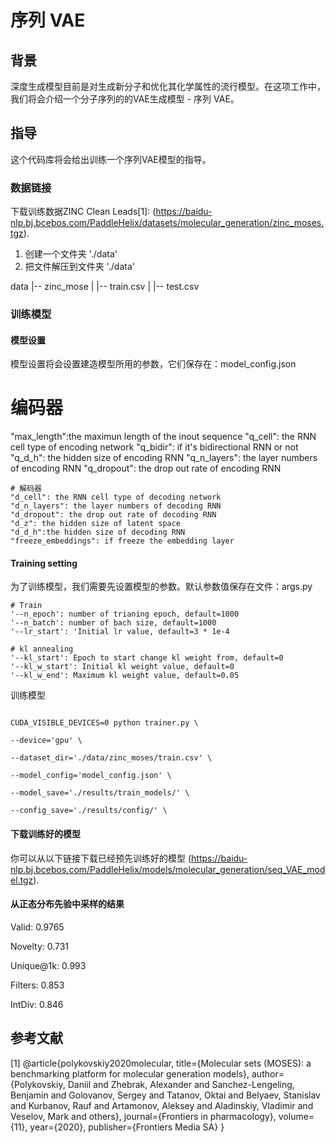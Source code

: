 # 序列 VAE

## 背景
深度生成模型目前是对生成新分子和优化其化学属性的流行模型。在这项工作中，我们将会介绍一个分子序列的的VAE生成模型 - 序列 VAE。


## 指导
这个代码库将会给出训练一个序列VAE模型的指导。


### 数据链接
下载训练数据ZINC Clean Leads[1]: (https://baidu-nlp.bj.bcebos.com/PaddleHelix/datasets/molecular_generation/zinc_moses.tgz).

1. 创建一个文件夹 './data'
2. 把文件解压到文件夹 './data'

data
|-- zinc_mose
|   |-- train.csv
|   |-- test.csv


### 训练模型

#### 模型设置
模型设置将会设置建造模型所用的参数，它们保存在：model_config.json

  # 编码器
  "max_length":the maximun length of the inout sequence
    "q_cell": the RNN cell type of encoding network
    "q_bidir": if it's bidirectional RNN or not
    "q_d_h": the hidden size of encoding RNN
    "q_n_layers": the layer numbers of encoding RNN
    "q_dropout": the drop out rate of encoding RNN
    
    # 解码器
    "d_cell": the RNN cell type of decoding network
    "d_n_layers": the layer numbers of decoding RNN
    "d_dropout": the drop out rate of decoding RNN
    "d_z": the hidden size of latent space
    "d_d_h":the hidden size of decoding RNN
    "freeze_embeddings": if freeze the embedding layer
    
#### Training setting
为了训练模型，我们需要先设置模型的参数。默认参数值保存在文件：args.py

  
    # Train
    '--n_epoch': number of trianing epoch, default=1000
    '--n_batch': number of bach size, default=1000
    '--lr_start': 'Initial lr value, default=3 * 1e-4
    
    # kl annealing
    '--kl_start': Epoch to start change kl weight from, default=0
    '--kl_w_start': Initial kl weight value, default=0
    '--kl_w_end': Maximum kl weight value, default=0.05
    
训练模型

```

CUDA_VISIBLE_DEVICES=0 python trainer.py \

--device='gpu' \

--dataset_dir='./data/zinc_moses/train.csv' \

--model_config='model_config.json' \

--model_save='./results/train_models/' \

--config_save='./results/config/' \
```


#### 下载训练好的模型
你可以从以下链接下载已经预先训练好的模型 (https://baidu-nlp.bj.bcebos.com/PaddleHelix/models/molecular_generation/seq_VAE_model.tgz).


#### 从正态分布先验中采样的结果

Valid: 0.9765

Novelty: 0.731

Unique@1k: 0.993

Filters: 0.853

IntDiv: 0.846

## 参考文献

[1] @article{polykovskiy2020molecular,
  title={Molecular sets (MOSES): a benchmarking platform for molecular generation models},
  author={Polykovskiy, Daniil and Zhebrak, Alexander and Sanchez-Lengeling, Benjamin and Golovanov, Sergey and Tatanov, Oktai and Belyaev, Stanislav and Kurbanov, Rauf and Artamonov, Aleksey and Aladinskiy, Vladimir and Veselov, Mark and others},
  journal={Frontiers in pharmacology},
  volume={11},
  year={2020},
  publisher={Frontiers Media SA}
}